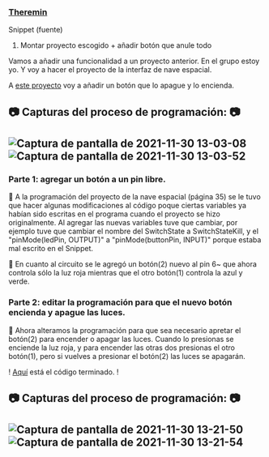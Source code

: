 ### [Theremin](https://github.com/reverte04/arduino/blob/main/SNIPPET_KILL_SWITCH.CPP)

Snippet (fuente)

1. Montar proyecto escogido +  añadir botón que anule todo

Vamos a añadir una funcionalidad a un proyecto anterior.
En el grupo estoy yo. Y voy a hacer el proyecto de la interfaz de nave espacial.

A [este proyecto](https://github.com/jjksimp/arduino/blob/main/interfaz.md) voy a añadir un botón que lo apague y lo encienda.

📷 Capturas del proceso de programación: 📷
------

![Captura de pantalla de 2021-11-30 13-03-08](https://user-images.githubusercontent.com/90753482/144044038-f8540f6e-d289-4a05-801b-06f302c58cea.png)
![Captura de pantalla de 2021-11-30 13-03-52](https://user-images.githubusercontent.com/90753482/144044081-1df3ea8a-01c4-42e3-a968-86a874f8bf21.png)
------

### Parte 1: agregar un botón a un pin libre.
🔖 A la programación del proyecto de la nave espacial (página 35) se le tuvo que hacer algunas modificaciones al código poque ciertas variables ya habían sido escritas en el programa cuando el proyecto se hizo originalmente. Al agregar las nuevas variables tuve que cambiar, por ejemplo tuve que cambiar el nombre del SwitchState a SwitchStateKill, y el "pinMode(ledPin, OUTPUT)" a "pinMode(buttonPin, INPUT)" porque estaba mal escrito en el Snippet.

🔖 En cuanto al circuito se le agregó un botón(2) nuevo al pin 6~ que ahora controla sólo la luz roja mientras que el otro botón(1) controla la azul y verde.

### Parte 2: editar la programación para que el nuevo botón encienda y apague las luces.

🔖 Ahora alteramos la programación para que sea necesario apretar el botón(2) para encender o apagar las luces.
Cuando lo presionas se enciende la luz roja, y para encender las otras dos presionas el otro botón(1), pero si vuelves a presionar el botón(2) las luces se apagarán.

! [Aquí](https://github.com/jjksimp/arduino/blob/main/interfaz_con_kill_switch_terminada.ino) está el código terminado. !

📷 Capturas del proceso de programación: 📷
------
![Captura de pantalla de 2021-11-30 13-21-50](https://user-images.githubusercontent.com/90753482/144047399-d78f0117-783c-4a86-937b-948a90aef6d0.png)
![Captura de pantalla de 2021-11-30 13-21-54](https://user-images.githubusercontent.com/90753482/144047402-bf64e59d-4fa1-468a-a4d6-d0fa9e7741c8.png)
------


